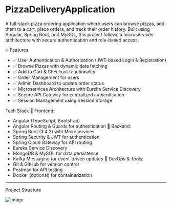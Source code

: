 # PizzaDeliveryApplication
A full-stack pizza ordering application where users can browse pizzas, add them to a cart, place orders, and track their order history. Built using Angular, Spring Boot, and MySQL, this project follows a microservices architecture with secure authentication and role-based access.

🔥 Features
- ✅ User Authentication & Authorization (JWT-based Login & Registration)
- ✅ Browse Pizzas with dynamic data fetching
- ✅ Add to Cart & Checkout functionality
- ✅ Order Management for users
- ✅ Admin Dashboard to update order status
- ✅ Microservices Architecture with Eureka Service Discovery
- ✅ Secure API Gateway for centralized authentication
- ✅ Session Management using Session Storage


 Tech Stack
🔹 Frontend:
- Angular (TypeScript, Bootstrap)
- Angular Routing & Guards for authentication
🔹 Backend:
- Spring Boot (3.4.2) with Microservices
- Spring Security & JWT for authentication
- Spring Cloud Gateway for API routing
- Eureka Service Discovery
- MongoDB & MySQL for data persistence
- Kafka Messaging for event-driven updates
🔹 DevOps & Tools:
- Git & GitHub for version control
- Postman for API testing
- Docker (optional) for containerization


---
Project Structure 

![image](https://github.com/user-attachments/assets/8cfa1f46-0789-44ec-83af-7cbd70bc2435)
